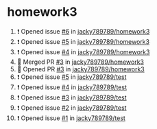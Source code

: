 # homework3
<!--START_SECTION:activity-->
1. ❗ Opened issue [#6](https://github.com/jacky789789/homework3/issues/6) in [jacky789789/homework3](https://github.com/jacky789789/homework3)
2. ❗ Opened issue [#5](https://github.com/jacky789789/homework3/issues/5) in [jacky789789/homework3](https://github.com/jacky789789/homework3)
3. ❗ Opened issue [#4](https://github.com/jacky789789/homework3/issues/4) in [jacky789789/homework3](https://github.com/jacky789789/homework3)
4. 🎉 Merged PR [#3](https://github.com/jacky789789/homework3/pull/3) in [jacky789789/homework3](https://github.com/jacky789789/homework3)
5. 💪 Opened PR [#3](https://github.com/jacky789789/homework3/pull/3) in [jacky789789/homework3](https://github.com/jacky789789/homework3)
6. ❗ Opened issue [#5](https://github.com/jacky789789/test/issues/5) in [jacky789789/test](https://github.com/jacky789789/test)
7. ❗ Opened issue [#4](https://github.com/jacky789789/test/issues/4) in [jacky789789/test](https://github.com/jacky789789/test)
8. ❗ Opened issue [#3](https://github.com/jacky789789/test/issues/3) in [jacky789789/test](https://github.com/jacky789789/test)
9. ❗ Opened issue [#2](https://github.com/jacky789789/test/issues/2) in [jacky789789/test](https://github.com/jacky789789/test)
10. ❗ Opened issue [#1](https://github.com/jacky789789/test/issues/1) in [jacky789789/test](https://github.com/jacky789789/test)
<!--END_SECTION:activity-->
